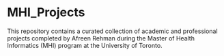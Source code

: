# MHI_Projects
This repository contains a curated collection of academic and professional projects completed by Afreen Rehman during the Master of Health Informatics (MHI) program at the University of Toronto.
